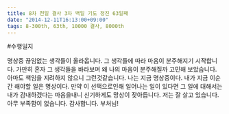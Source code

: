 ```yaml
---
title: 8차 천일 결사 3차 백일 기도 정진 63일째
date: "2014-12-11T16:13:00+09:00"
tags: 8-300th, 63th, 10000 결사, 8000th
---
```


#수행일지

명상중 끊임없는 생각들이 올라옵니다. 그 생각들에 따라 마음이 분주해지기 시작합니다. 가만히 혼자 그 생각들을 바라보며 왜 나의 마음이 분주해질까 고민해 보았습니다. 아마도 책임을 지려하지 않으니 그런것같습니다. 나는 지금 명상중이다. 내가 지금 이순간 해야할 일은 명상이다. 만약 이 선택으로인해 일어나는 일이 있다면 그 일에 대해서는 내가 감내하겠다는 마음을내니 신기하게도 망상이 잦아듭니다. 저는 잘 살고 있습니다. 아무 부족함이 없습니다. 감사합니다. 부처님!
